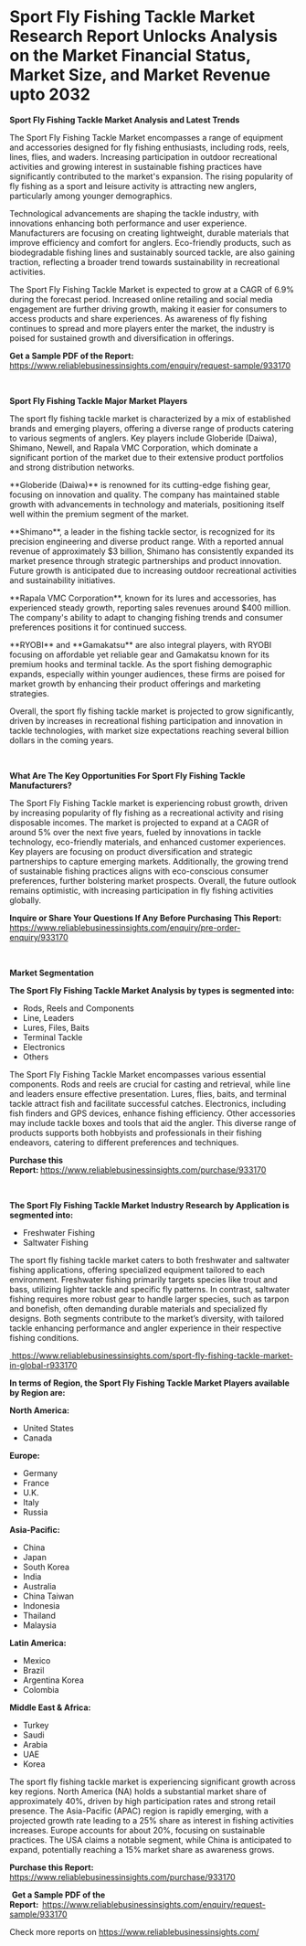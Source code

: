 <p><h1>Sport Fly Fishing Tackle Market Research Report Unlocks Analysis on the Market Financial Status, Market Size, and Market Revenue upto 2032</h1></p><p><strong>Sport Fly Fishing Tackle Market Analysis and Latest Trends</strong></p>
<p><p>The Sport Fly Fishing Tackle Market encompasses a range of equipment and accessories designed for fly fishing enthusiasts, including rods, reels, lines, flies, and waders. Increasing participation in outdoor recreational activities and growing interest in sustainable fishing practices have significantly contributed to the market's expansion. The rising popularity of fly fishing as a sport and leisure activity is attracting new anglers, particularly among younger demographics.</p><p>Technological advancements are shaping the tackle industry, with innovations enhancing both performance and user experience. Manufacturers are focusing on creating lightweight, durable materials that improve efficiency and comfort for anglers. Eco-friendly products, such as biodegradable fishing lines and sustainably sourced tackle, are also gaining traction, reflecting a broader trend towards sustainability in recreational activities.</p><p>The Sport Fly Fishing Tackle Market is expected to grow at a CAGR of 6.9% during the forecast period. Increased online retailing and social media engagement are further driving growth, making it easier for consumers to access products and share experiences. As awareness of fly fishing continues to spread and more players enter the market, the industry is poised for sustained growth and diversification in offerings.</p></p>
<p><strong>Get a Sample PDF of the Report:&nbsp;</strong> <a href="https://www.reliablebusinessinsights.com/enquiry/request-sample/933170?utm_campaign=2278&utm_medium=2&utm_source=Github&utm_content=ia&utm_term=21032025&utm_id=sport-fly-fishing-tackle">https://www.reliablebusinessinsights.com/enquiry/request-sample/933170</a></p>
<p>&nbsp;</p>
<p><strong>Sport Fly Fishing Tackle Major Market Players</strong></p>
<p><p>The sport fly fishing tackle market is characterized by a mix of established brands and emerging players, offering a diverse range of products catering to various segments of anglers. Key players include Globeride (Daiwa), Shimano, Newell, and Rapala VMC Corporation, which dominate a significant portion of the market due to their extensive product portfolios and strong distribution networks.</p><p>**Globeride (Daiwa)** is renowned for its cutting-edge fishing gear, focusing on innovation and quality. The company has maintained stable growth with advancements in technology and materials, positioning itself well within the premium segment of the market.</p><p>**Shimano**, a leader in the fishing tackle sector, is recognized for its precision engineering and diverse product range. With a reported annual revenue of approximately $3 billion, Shimano has consistently expanded its market presence through strategic partnerships and product innovation. Future growth is anticipated due to increasing outdoor recreational activities and sustainability initiatives.</p><p>**Rapala VMC Corporation**, known for its lures and accessories, has experienced steady growth, reporting sales revenues around $400 million. The company's ability to adapt to changing fishing trends and consumer preferences positions it for continued success. </p><p>**RYOBI** and **Gamakatsu** are also integral players, with RYOBI focusing on affordable yet reliable gear and Gamakatsu known for its premium hooks and terminal tackle. As the sport fishing demographic expands, especially within younger audiences, these firms are poised for market growth by enhancing their product offerings and marketing strategies.</p><p>Overall, the sport fly fishing tackle market is projected to grow significantly, driven by increases in recreational fishing participation and innovation in tackle technologies, with market size expectations reaching several billion dollars in the coming years.</p></p>
<p>&nbsp;</p>
<p><strong>What Are The Key Opportunities For Sport Fly Fishing Tackle Manufacturers?</strong></p>
<p><p>The Sport Fly Fishing Tackle market is experiencing robust growth, driven by increasing popularity of fly fishing as a recreational activity and rising disposable incomes. The market is projected to expand at a CAGR of around 5% over the next five years, fueled by innovations in tackle technology, eco-friendly materials, and enhanced customer experiences. Key players are focusing on product diversification and strategic partnerships to capture emerging markets. Additionally, the growing trend of sustainable fishing practices aligns with eco-conscious consumer preferences, further bolstering market prospects. Overall, the future outlook remains optimistic, with increasing participation in fly fishing activities globally.</p></p>
<p><strong>Inquire or Share Your Questions If Any Before Purchasing This Report:</strong> <a href="https://www.reliablebusinessinsights.com/enquiry/pre-order-enquiry/933170?utm_campaign=2278&utm_medium=2&utm_source=Github&utm_content=ia&utm_term=21032025&utm_id=sport-fly-fishing-tackle">https://www.reliablebusinessinsights.com/enquiry/pre-order-enquiry/933170</a></p>
<p>&nbsp;</p>
<p><strong>Market Segmentation</strong></p>
<p><strong>The Sport Fly Fishing Tackle Market Analysis by types is segmented into:</strong></p>
<p><ul><li>Rods, Reels and Components</li><li>Line, Leaders</li><li>Lures, Files, Baits</li><li>Terminal Tackle</li><li>Electronics</li><li>Others</li></ul></p>
<p><p>The Sport Fly Fishing Tackle Market encompasses various essential components. Rods and reels are crucial for casting and retrieval, while line and leaders ensure effective presentation. Lures, flies, baits, and terminal tackle attract fish and facilitate successful catches. Electronics, including fish finders and GPS devices, enhance fishing efficiency. Other accessories may include tackle boxes and tools that aid the angler. This diverse range of products supports both hobbyists and professionals in their fishing endeavors, catering to different preferences and techniques.</p></p>
<p><strong>Purchase this Report:&nbsp;</strong><a href="https://www.reliablebusinessinsights.com/purchase/933170?utm_campaign=2278&utm_medium=2&utm_source=Github&utm_content=ia&utm_term=21032025&utm_id=sport-fly-fishing-tackle">https://www.reliablebusinessinsights.com/purchase/933170</a></p>
<p>&nbsp;</p>
<p><strong>The Sport Fly Fishing Tackle Market Industry Research by Application is segmented into:</strong></p>
<p><ul><li>Freshwater Fishing</li><li>Saltwater Fishing</li></ul></p>
<p><p>The sport fly fishing tackle market caters to both freshwater and saltwater fishing applications, offering specialized equipment tailored to each environment. Freshwater fishing primarily targets species like trout and bass, utilizing lighter tackle and specific fly patterns. In contrast, saltwater fishing requires more robust gear to handle larger species, such as tarpon and bonefish, often demanding durable materials and specialized fly designs. Both segments contribute to the market’s diversity, with tailored tackle enhancing performance and angler experience in their respective fishing conditions.</p></p>
<p><a href="https://www.reliablebusinessinsights.com/sport-fly-fishing-tackle-market-in-global-r933170?utm_campaign=2278&utm_medium=2&utm_source=Github&utm_content=ia&utm_term=21032025&utm_id=sport-fly-fishing-tackle">&nbsp;https://www.reliablebusinessinsights.com/sport-fly-fishing-tackle-market-in-global-r933170</a></p>
<p><strong>In terms of Region, the Sport Fly Fishing Tackle Market Players available by Region are:</strong></p>
<p>
    <p> <strong> North America: </strong>
        <ul>
            <li>United States</li>
            <li>Canada</li>
        </ul>
        </p> 
    <p> <strong> Europe: </strong>
        <ul>
            <li>Germany</li>
            <li>France</li>
            <li>U.K.</li>
            <li>Italy</li>
            <li>Russia</li>
        </ul>
        </p> 
    <p> <strong> Asia-Pacific: </strong>
        <ul>
            <li>China</li>
            <li>Japan</li>
            <li>South Korea</li>
            <li>India</li>
            <li>Australia</li>
            <li>China Taiwan</li>
            <li>Indonesia</li>
            <li>Thailand</li>
            <li>Malaysia</li>
        </ul>
        </p> 
    <p> <strong> Latin America: </strong>
        <ul>
            <li>Mexico</li>
            <li>Brazil</li>
            <li>Argentina Korea</li>
            <li>Colombia</li>
        </ul>
        </p> 
    <p> <strong> Middle East & Africa: </strong>
        <ul>
            <li>Turkey</li>
            <li>Saudi</li>
            <li>Arabia</li>
            <li>UAE</li>
            <li>Korea</li>
        </ul>
    </p>
    </p>
<p><p>The sport fly fishing tackle market is experiencing significant growth across key regions. North America (NA) holds a substantial market share of approximately 40%, driven by high participation rates and strong retail presence. The Asia-Pacific (APAC) region is rapidly emerging, with a projected growth rate leading to a 25% share as interest in fishing activities increases. Europe accounts for about 20%, focusing on sustainable practices. The USA claims a notable segment, while China is anticipated to expand, potentially reaching a 15% market share as awareness grows.</p></p>
<p><strong>Purchase this Report: </strong><a href="https://www.reliablebusinessinsights.com/purchase/933170?utm_campaign=2278&utm_medium=2&utm_source=Github&utm_content=ia&utm_term=21032025&utm_id=sport-fly-fishing-tackle">https://www.reliablebusinessinsights.com/purchase/933170</a></p>
<p>&nbsp;<strong>Get a Sample PDF of the Report:&nbsp;&nbsp;</strong><a href="https://www.reliablebusinessinsights.com/enquiry/request-sample/933170?utm_campaign=2278&utm_medium=2&utm_source=Github&utm_content=ia&utm_term=21032025&utm_id=sport-fly-fishing-tackle">https://www.reliablebusinessinsights.com/enquiry/request-sample/933170</a></p>
<p><strong></strong></p>
<p>Check more reports on <a href="https://www.reliablebusinessinsights.com/?utm_campaign=2278&utm_medium=2&utm_source=Github&utm_content=ia&utm_term=21032025&utm_id=sport-fly-fishing-tackle">https://www.reliablebusinessinsights.com/</a></p>